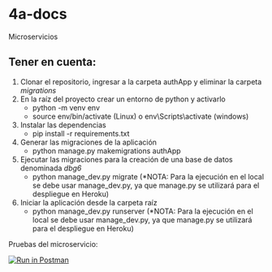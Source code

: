 # 4a-docs
Microservicios 

## Tener en cuenta:
1. Clonar el repositorio, ingresar a la carpeta authApp y eliminar la carpeta *migrations*
2. En la raíz del proyecto crear un entorno de python y activarlo
    - python -m venv env
    - source env/bin/activate (Linux) o env\Scripts\activate (windows)
3. Instalar las dependencias
    - pip install -r requirements.txt
4. Generar las migraciones de la aplicación 
    - python manage.py makemigrations authApp
5. Ejecutar las migraciones para la creación de una base de datos denominada *dbg6*
    - python manage_dev.py migrate (*NOTA: Para la ejecución en el local se debe usar manage_dev.py, ya que manage.py se utilizará para el despliegue en Heroku)
7. Iniciar la aplicación desde la carpeta raíz
    - python manage_dev.py runserver (*NOTA: Para la ejecución en el local se debe usar manage_dev.py, ya que manage.py se utilizará para el despliegue en Heroku)

Pruebas del microservicio:

[![Run in Postman](https://run.pstmn.io/button.svg)](https://app.getpostman.com/run-collection/f54a4b60e114921886dc?action=collection%2Fimport)
